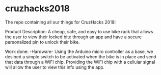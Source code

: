 # cruzhacks2018
The repo containing all our things for CruzHacks 2018!

Product Description: A cheap, safe, and easy to use bike rack that allows the user to view their locked bite through an app and have a secure personalized pin to unlock their bike. 

Work done: 
  -Hardware- Using the Arduino micro controller as a base, we desined a simple switch to be activated when the bike is in place and send that data through a WiFi chip. Providing the WiFi chip with a cellular signal will allow the user to view this info using the app.   
